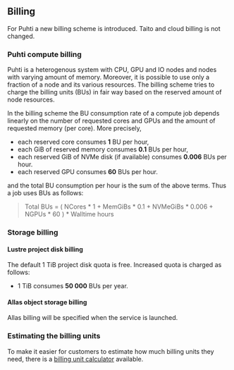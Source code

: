 ## Billing

For Puhti a new billing scheme is introduced. Taito and cloud billing is not changed.

### Puhti compute billing

Puhti is a heterogenous system with CPU, GPU and IO nodes and nodes with varying amount of memory. Moreover, it is possible to use only a fraction of a node and its various resources. The billing scheme tries to charge the billing units (BUs) in fair way based on the reserved amount of node resources.

In the billing scheme the BU consumption rate of a compute job depends linearly on the number of requested cores and GPUs and the amount of requested memory (per core). More precisely,
* each reserved core consumes **1** BU per hour,
* each GiB of reserved memory consumes **0.1** BUs per hour,
* each reserved GiB of NVMe disk (if available) consumes **0.006** BUs per hour.
* each reserved GPU consumes **60** BUs per hour.

and the total BU consumption per hour is the sum of the above terms. Thus a job uses BUs as follows:
> Total BUs = ( NCores * 1 + MemGiBs * 0.1 + NVMeGiBs * 0.006 + NGPUs * 60 ) * Walltime hours

### Storage billing

#### Lustre project disk billing

The default 1 TiB project disk quota is free. Increased quota is charged as follows:
* 1 TiB consumes **50 000** BUs per year.

#### Allas object storage billing

Allas billing will be specified when the service is launched.

### Estimating the billing units

To make it easier for customers to estimate how much billing units they need, there is a [billing unit calculator](https://research.csc.fi/billing-and-monitoring) available.
